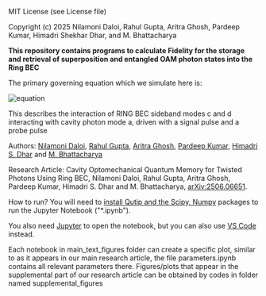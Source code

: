MIT License (see License file)

Copyright (c) 2025 Nilamoni Daloi, Rahul Gupta, Aritra Ghosh, Pardeep Kumar, Himadri Shekhar Dhar, and M. Bhattacharya

**This repository contains programs to calculate Fidelity for the storage and retrieval of superposition and entangled OAM photon states into the Ring BEC**

The primary governing equation which we simulate here is:

![equation](https://latex.codecogs.com/png.image?%5CLARGE%20%5Cdpi%7B110%7D%5Cbg%7Bwhite%7D%5Cbegin%7Bequation%7DH/%5Chbar=-%5Ctilde%7B%5CDelta%7Da%5E%5Cdagger%20a&plus;%5Comega_c%20c%5E%5Cdagger%20c&plus;%5Comega_d%20d%5E%5Cdagger%20d&plus;G(X_c&plus;X_d)a%5E%5Cdagger%20a&plus;i(%5Cvarepsilon_ca%5E%5Cdagger-%5Cvarepsilon%5E*_c%20a)&plus;i(%5Cvarepsilon_p%20a%5E%5Cdagger%20e%5E%7B-i%5Cdelta%20t%7D-%5Cvarepsilon%5E*_p%20a%20e%5E%7Bi%5Cdelta%20t%7D)&plus;4%5Ctilde%7Bg%7DN(c%5E%5Cdagger%20c&plus;d%5E%5Cdagger%20d)&plus;2%5Ctilde%7Bg%7DN(c%20d&plus;c%5E%5Cdagger%20d%5E%5Cdagger).%5Cend%7Bequation%7D
)

This describes the interaction of RING BEC sideband modes c and d interacting with cavity photon mode a, driven with a signal pulse and a probe pulse

Authors: [Nilamoni Daloi](mailto:nilamoni123@gmail.com), [Rahul Gupta](mailto:rahul.quantumfield@gmail.com), [Aritra Ghosh](mailto:ag34@iitbbs.ac.in), [Pardeep Kumar](mailto:pardeep.kumar@mpl.mpg.de), [Himadri S. Dhar](mailto:himadri.dhar@iitb.ac.in) and [M. Bhattacharya](mailto:mb6154@gmail.com)

Research Article: Cavity Optomechanical Quantum Memory for Twisted Photons Using Ring BEC, Nilamoni Daloi, Rahul Gupta, Aritra Ghosh, Pardeep Kumar, Himadri S. Dhar and M. Bhattacharya, 	[arXiv:2506.06651](https://doi.org/10.48550/arXiv.2506.06651).

How to run?
You will need to [install Qutip and the Scipy, Numpy](https://qutip.org/docs/4.7/installation.html) packages to run the Jupyter Notebook ("*.ipynb").

You also need [Jupyter](https://jupyter.org/install) to open the notebook, but you can also use [VS Code](https://code.visualstudio.com/download) instead.

Each notebook in main_text_figures folder can create a specific plot, similar to as it appears in our main research article, the file parameters.ipynb contains all relevant parameters there.
Figures/plots that appear in the supplemental part of our research article can be obtained by codes in folder named supplemental_figures

